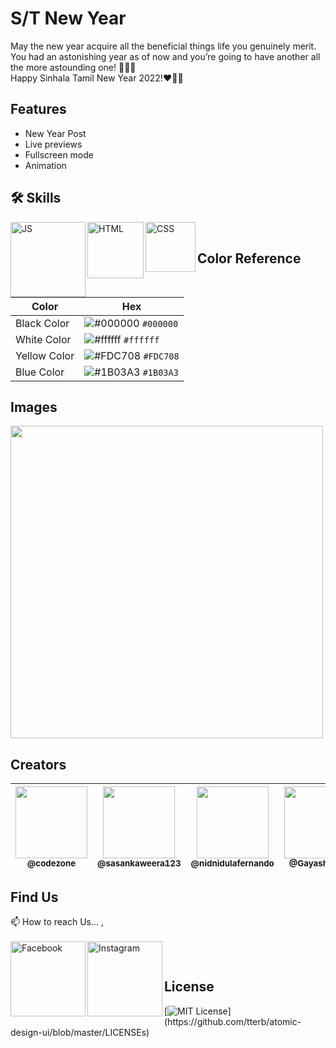 # S/T New Year

May the new year acquire all the beneficial things life you genuinely merit. You had an astonishing year as of now and you’re going to have another all the more astounding one! 🎉🎇🎆
</br>
Happy Sinhala Tamil New Year 2022!❤️‍🔥✨

## Features

- New Year Post
- Live previews
- Fullscreen mode
- Animation

## 🛠 Skills

<img align="left" alt="JS" width="120px" src="https://img.shields.io/badge/JavaScript-323330?style=for-the-badge&logo=javascript&logoColor=F7DF1E" />
<img align="left" alt="HTML" width="90px" src="https://img.shields.io/badge/HTML5-E34F26?style=for-the-badge&logo=html5&logoColor=white" />
<img align="left" alt="CSS" width="80px" src="https://img.shields.io/badge/CSS3-1572B6?style=for-the-badge&logo=css3&logoColor=white" />

</br>

## Color Reference

| Color        | Hex                                                                    |
| ------------ | ---------------------------------------------------------------------- |
| Black Color  | ![#000000](https://via.placeholder.com/15/000000/000000.png) `#000000` |
| White Color  | ![#ffffff](https://via.placeholder.com/15/ffffff/ffffff.png) `#ffffff` |
| Yellow Color | ![#FDC708](https://via.placeholder.com/15/FDC708/FDC708.png) `#FDC708` |
| Blue Color   | ![#1B03A3](https://via.placeholder.com/15/1B03A3/1B03A3.png) `#1B03A3` |

## Images

<img width="500px" src="https://github.com/CodeZoneTech/DBroCode/blob/main/Design%2021/IMG/img1.png">

## Creators

| [<img src="https://github.com/CodeZoneTech.png?size=250" width="115"><br><sub>@codezone</sub>](https://github.com/CodeZoneTech) | [<img  src="https://github.com/sasankaweera123.png?size=115" width="115"><br><sub>@sasankaweera123</sub>](https://github.com/sasankaweera123) | [<img  src="https://github.com/nidnidulafernando.png?size=115" width="115"><br><sub>@nidnidulafernando</sub>](https://github.com/nidnidulafernando) | [<img src="https://github.com/Gayashani00.png?size=250" width="115"><br><sub>@Gayashani00</sub>](https://github.com/Gayashani00) |
| :-----------------------------------------------------------------------------------------------------------------------------: | :-------------------------------------------------------------------------------------------------------------------------------------------: | :-------------------------------------------------------------------------------------------------------------------------------------------------: | :------------------------------------------------------------------------------------------------------------------------------: |

## Find Us

📫 How to reach Us... , </br></br>
<a href="https://www.facebook.com/CodeZone-107084475018756/">
<img align="left" alt="Facebook" width="120px" src="https://img.shields.io/badge/Facebook-1877F2?style=for-the-badge&logo=facebook&logoColor=white" />
</a>
<a href="https://www.instagram.com/d_bro_code/">
<img align="left" alt="Instagram" width="120px" src="https://img.shields.io/badge/Instagram-E4405F?style=for-the-badge&logo=instagram&logoColor=white" />
</a>

</br>

## License

[![MIT License](https://img.shields.io/apm/l/atomic-design-ui.svg?)](https://github.com/tterb/atomic-design-ui/blob/master/LICENSEs)
